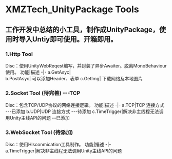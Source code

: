 # XMZTech_UnityPackage Tools
## 工作开发中总结的小工具，制作成UnityPackage，使用时导入Untiy即可使用。开箱即用。
### 1.Http Tool  
Disc：使用UnityWebReqest编写，并封装了异步Awaiter。脱离MonoBehaviour使用。
功能|描述
-|- 
a.GetAsyc|   
b.PostAsyc|  可以添加Header、表单
c.GetImg| 下载网络及本地图片
### 2.Socket Tool (待完善)   ---TCP
Disc：包含TCP/UDP协议的网络连接逻辑。
功能|描述
-|- 
a.TCP|TCP 连接方式  ---已添加
b.UDP|UDP 连接方式  ---待添加
c.TimeTrigger|解决非主线程无法调用Unity主线API的问题  --已添加
### 3.WebSocket Tool (待添加)
Disc：使用Hlsconmication工具制作。 
功能|描述
-|-  
a.TimeTrigger|解决非主线程无法调用Unity主线API的问题
